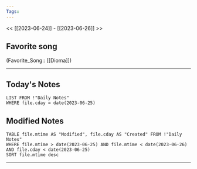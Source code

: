 ```yaml
---
Tags:
---
```

<< [[2023-06-24]] - [[2023-06-26]] >>
## Favorite song
(Favorite_Song:: [[Dioma]])

___
## Today's Notes
```dataview
LIST FROM !"Daily Notes"
WHERE file.cday = date(2023-06-25)
```
## Modified Notes
```dataview
TABLE file.mtime AS "Modified", file.cday AS "Created" FROM !"Daily Notes" 
WHERE file.mtime > date(2023-06-25) AND file.mtime < date(2023-06-26) AND file.cday < date(2023-06-25)
SORT file.mtime desc
```
___
